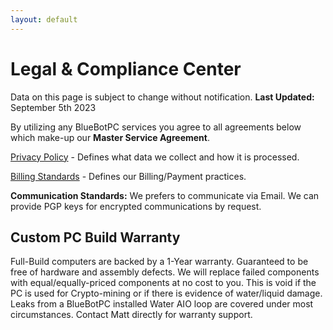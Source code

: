 ```yaml
---
layout: default
---
```

# Legal & Compliance Center

Data on this page is subject to change without notification. **Last Updated:** September 5th 2023

By utilizing any BlueBotPC services you agree to all agreements below which make-up our **Master Service Agreement**.

[Privacy Policy](https://www.bluebotpc.com/pages/legal/privacy-policy) - Defines what data we collect and how it is processed.

[Billing Standards](https://www.bluebotpc.com/pages/legal/billing) - Defines our Billing/Payment practices.

**Communication Standards:** We prefers to communicate via Email. We can provide PGP keys for encrypted communications by request.

## Custom PC Build Warranty

Full-Build computers are backed by a 1-Year warranty. Guaranteed to be free of hardware and assembly defects. We will replace failed components with equal/equally-priced components at no cost to you. This is void if the PC is used for Crypto-mining or if there is evidence of water/liquid damage. Leaks from a BlueBotPC installed Water AIO loop are covered under most circumstances. Contact Matt directly for warranty support.
